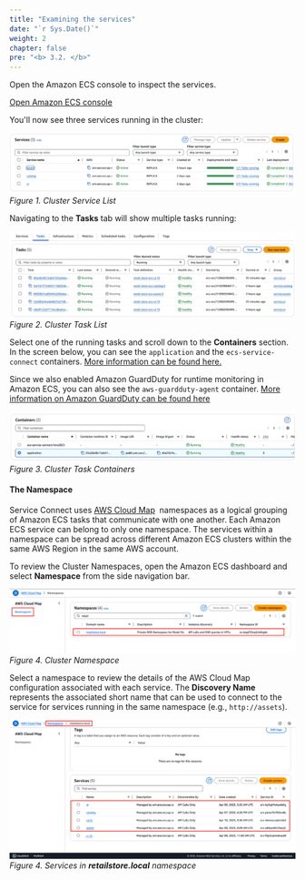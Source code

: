 ```yaml
---
title: "Examining the services"
date: "`r Sys.Date()`"
weight: 2
chapter: false
pre: "<b> 3.2. </b>"
---
```


Open the Amazon ECS console to inspect the services.

[Open Amazon ECS console](https://console.aws.amazon.com/ecs/v2/clusters/retail-store-ecs-cluster/services)

You'll now see three services running in the cluster:

![Cluster Service List](image.png)
*Figure 1. Cluster Service List*

Navigating to the **Tasks** tab will show multiple tasks running:

![Cluster Task List](image-1.png)
*Figure 2. Cluster Task List*

Select one of the running tasks and scroll down to the **Containers** section. In the screen below, you can see the `application` and the `ecs-service-connect` containers. [More information can be found here.](https://docs.aws.amazon.com/AmazonECS/latest/developerguide/service-connect-concepts.html#service-connect-concepts-proxy) 

Since we also enabled Amazon GuardDuty for runtime monitoring in Amazon ECS, you can also see the `aws-guardduty-agent` container. [More information on Amazon GuardDuty can be found here](https://aws-fcj-ecs-workshop.github.io/Amazon-ECS-Immersion-Day/security/)


![Cluster Task containers](image-2.png)
*Figure 3. Cluster Task Containers*

#### The Namespace

Service Connect uses [AWS Cloud Map](https://aws.amazon.com/cloud-map/)  namespaces as a logical grouping of Amazon ECS tasks that communicate with one another. Each Amazon ECS service can belong to only one namespace. The services within a namespace can be spread across different Amazon ECS clusters within the same AWS Region in the same AWS account.

To review the Cluster Namespaces, open the Amazon ECS dashboard and select **Namespace** from the side navigation bar.

![Cluster Namespace](image-3.png)
*Figure 4. Cluster Namespace*

Select a namespace to review the details of the AWS Cloud Map configuration associated with each service. The **Discovery Name** represents the associated short name that can be used to connect to the service for services running in the same namespace (e.g., `http://assets`).

![Cluster Namespace](image-4.png)
*Figure 4. Services in **retailstore.local** namespace*

